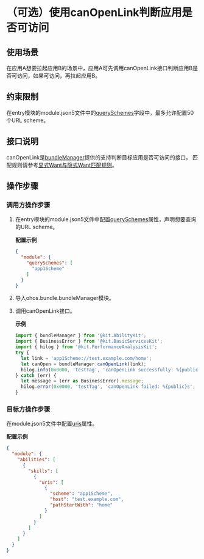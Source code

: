 # （可选）使用canOpenLink判断应用是否可访问
## 使用场景
在应用A想要拉起应用B的场景中，应用A可先调用canOpenLink接口判断应用B是否可访问，如果可访问，再拉起应用B。
## 约束限制
在entry模块的module.json5文件中的[querySchemes](../quick-start/module-configuration-file.md)字段中，最多允许配置50个URL scheme。
## 接口说明
canOpenLink是[bundleManager](../reference/apis-ability-kit/js-apis-bundleManager.md#bundlemanagercanopenlink12)提供的支持判断目标应用是否可访问的接口。
匹配规则请参考[显式Want与隐式Want匹配规则](explicit-implicit-want-mappings.md)。
## 操作步骤
### 调用方操作步骤

1. 在entry模块的module.json5文件中配置[querySchemes](../quick-start/module-configuration-file.md)属性，声明想要查询的URL scheme。

    **配置示例**
    ```json
    {
      "module": {
        "querySchemes": [
          "app1Scheme"
        ]
      }
    }
    ```

2. 导入ohos.bundle.bundleManager模块。 
3. 调用canOpenLink接口。

    **示例**
    ```ts
    import { bundleManager } from '@kit.AbilityKit';
    import { BusinessError } from '@kit.BasicServicesKit';
    import { hilog } from '@kit.PerformanceAnalysisKit';
    try {
      let link = 'app1Scheme://test.example.com/home';
      let canOpen = bundleManager.canOpenLink(link);
      hilog.info(0x0000, 'testTag', 'canOpenLink successfully: %{public}s', JSON.stringify(canOpen));
    } catch (err) {
      let message = (err as BusinessError).message;
      hilog.error(0x0000, 'testTag', 'canOpenLink failed: %{public}s', message);
    }
    ```

### 目标方操作步骤
在module.json5文件中配置[uris](../quick-start/module-configuration-file.md#skills标签)属性。

**配置示例**
```json
{
  "module": {
    "abilities": [
      {
        "skills": [
          {
            "uris": [
              {
                "scheme": "app1Scheme",
                "host": "test.example.com",
                "pathStartWith": "home"
              }
            ]
          }
        ]
      }
    ]
  } 
}
```
